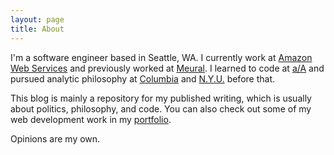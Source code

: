 ```yaml
---
layout: page
title: About
---
```

I'm a software engineer based in Seattle, WA. I currently work at [Amazon Web Services](https://buildon.aws/) and previously worked at [Meural](https://www.meural.com). I learned to code at [a/A](https://appacademy.io/) and pursued analytic philosophy at [Columbia](http://philosophy.columbia.edu/) and [N.Y.U.](https://as.nyu.edu/philosophy.html) before that.

This blog is mainly a repository for my published writing, which is usually about politics, philosophy, and code. You can also check out some of my web development work in my [portfolio](http://dev.alexrichey.com).

Opinions are my own.
